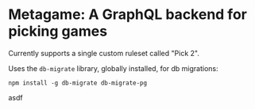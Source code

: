 # Metagame: A GraphQL backend for picking games

Currently supports a single custom ruleset called "Pick 2".

Uses the `db-migrate` library, globally installed, for db migrations:

```
npm install -g db-migrate db-migrate-pg
```


asdf

